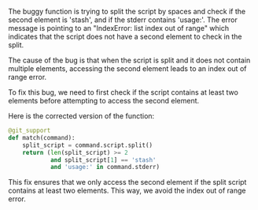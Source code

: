 The buggy function is trying to split the script by spaces and check if the second element is 'stash', and if the stderr contains 'usage:'. The error message is pointing to an "IndexError: list index out of range" which indicates that the script does not have a second element to check in the split.

The cause of the bug is that when the script is split and it does not contain multiple elements, accessing the second element leads to an index out of range error.

To fix this bug, we need to first check if the script contains at least two elements before attempting to access the second element.

Here is the corrected version of the function:

```python
@git_support
def match(command):
    split_script = command.script.split()
    return (len(split_script) >= 2 
            and split_script[1] == 'stash'
            and 'usage:' in command.stderr)
```

This fix ensures that we only access the second element if the split script contains at least two elements. This way, we avoid the index out of range error.